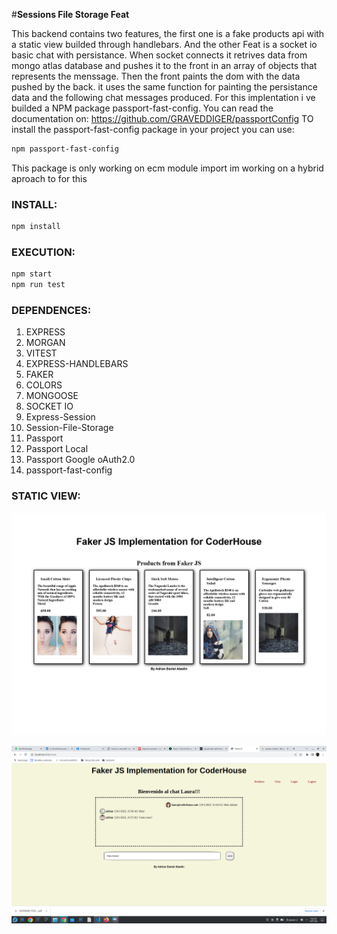 #**Sessions File Storage Feat**

This backend contains two features, the first one is a fake products api with a static view builded through handlebars. And the other Feat is a socket io basic chat with persistance.
When socket connects it retrives data from mongo atlas database and pushes it to the front in an array of objects that represents the menssage.
Then the front paints the dom with the data pushed by the back.
it uses the same function for painting the persistance data and the following chat messages produced.
For this implentation i ve builded a NPM package passport-fast-config.
You can read the documentation on: https://github.com/GRAVEDDIGER/passportConfig
TO install the passport-fast-config package in your project you can use:

```bash
npm passport-fast-config
```

This package is only working on ecm module import im working on a hybrid aproach to for this

### INSTALL:

```bash
npm install
```

### EXECUTION:

```bash
npm start
npm run test
```

### DEPENDENCES:

1. EXPRESS
2. MORGAN
3. VITEST
4. EXPRESS-HANDLEBARS
5. FAKER
6. COLORS
7. MONGOOSE
8. SOCKET IO
9. Express-Session
10. Session-File-Storage
11. Passport
12. Passport Local
13. Passport Google oAuth2.0
14. passport-fast-config

### STATIC VIEW:

![Alt text](Faker%20JS_page-0001.jpg)

![Alt text](ChatScreen.png)
